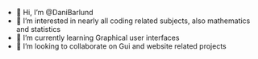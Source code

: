 - 👋 Hi, I’m @DaniBarlund
- 👀 I’m interested in nearly all coding related subjects, also mathematics and statistics
- 🌱 I’m currently learning Graphical user interfaces
- 💞️ I’m looking to collaborate on Gui and website related projects

<!---
DaniBarlund/DaniBarlund is a ✨ special ✨ repository because its `README.md` (this file) appears on your GitHub profile.
You can click the Preview link to take a look at your changes.
--->
